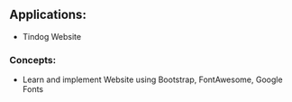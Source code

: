 ## Applications:
- Tindog Website

### Concepts:
- Learn and implement Website using Bootstrap, FontAwesome, Google Fonts